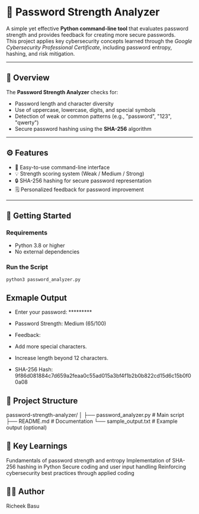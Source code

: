 # 🔐 Password Strength Analyzer

A simple yet effective **Python command-line tool** that evaluates password strength and provides feedback for creating more secure passwords.  
This project applies key cybersecurity concepts learned through the *Google Cybersecurity Professional Certificate*, including password entropy, hashing, and risk mitigation.

---

## 🧠 Overview

The **Password Strength Analyzer** checks for:
- Password length and character diversity  
- Use of uppercase, lowercase, digits, and special symbols  
- Detection of weak or common patterns (e.g., "password", "123", "qwerty")  
- Secure password hashing using the **SHA-256** algorithm  

---

## ⚙️ Features

- 🧩 Easy-to-use command-line interface  
- 💡 Strength scoring system (Weak / Medium / Strong)  
- 🔒 SHA-256 hashing for secure password representation  
- 🗒️ Personalized feedback for password improvement  

---

## 🚀 Getting Started

### Requirements
- Python 3.8 or higher  
- No external dependencies  

### Run the Script
```bash
python3 password_analyzer.py
```

## Exmaple Output
- Enter your password: *********

- Password Strength: Medium (65/100)
- Feedback:
- Add more special characters.
- Increase length beyond 12 characters.

- SHA-256 Hash: 9f86d081884c7d659a2feaa0c55ad015a3bf4f1b2b0b822cd15d6c15b0f00a08

## 📁 Project Structure

password-strength-analyzer/
│
├── password_analyzer.py      # Main script
├── README.md                 # Documentation
└── sample_output.txt         # Example output (optional)

## 🧩 Key Learnings

Fundamentals of password strength and entropy
Implementation of SHA-256 hashing in Python
Secure coding and user input handling
Reinforcing cybersecurity best practices through applied coding

## 👨‍💻 Author

Richeek Basu
